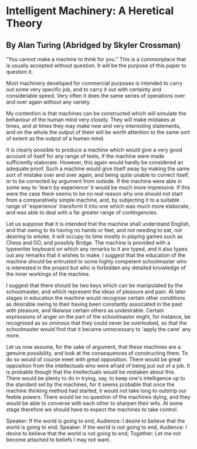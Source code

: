 # Intelligent Machinery: A Heretical Theory
## By Alan Turing (Abridged by Skyler Crossman)

“You cannot make a machine to think for you.” This is a commonplace that is usually accepted without question. It will be the purpose of this paper to question it.

Most machinery developed for commercial purposes is intended to carry out some very specific job, and to carry it out with certainty and considerable speed. Very often it does the same series of operations over and over again without any variety. 

My contention is that machines can be constructed which will simulate the behaviour of the human mind very closely. They will make mistakes at times, and at times they may make new and very interesting statements, and on the whole the output of them will be worth attention to the same sort of extent as the output of a human mind.

It is clearly possible to produce a machine which would give a very good account of itself for any range of tests, if the machine were made sufficiently elaborate. However, this again would hardly be considered an adequate proof. Such a machine would give itself away by making the same sort of mistake over and over again, and being quite unable to correct itself, or to
be corrected by argument from outside. If the machine were able in some way to 'learn by experience' it would be much more impressive. If this were the case there seems to be no real reason why one should not start from a comparatively simple machine, and, by subjecting it to a suitable range of 'experience' transform it into one which was much more elaborate, and was able to deal with a far greater range of contingencies.

Let us suppose that it is intended that the machine shall understand English, and that owing to its having no hands or feet, and not needing to eat, not desiring to smoke, it will occupy its time mostly in playing games such as Chess and GO, and possibly Bridge. The machine is provided with a typewriter keyboard on which any remarks to it are typed, and it also types out any remarks that it wishes to make. I suggest that the education of the machine should be entrusted to some highly competent schoolmaster who is interested in the project but who is forbidden any detailed knowledge of the inner workings of the machine. 

I suggest that there should be two keys which can be manipulated by the schoolmaster, and which represent the ideas of pleasure and pain. At later stages in education the machine would recognise certain other conditions as desirable owing to their having been constantly associated in the past with pleasure, and likewise certain others as undesirable. Certain expressions of anger on the part of the schoolmaster might, for instance, be recognised as so ominous that
they could never be overlooked, so that the schoolmaster would find that it became unnecessary to 'apply the cane' any more.

Let us now assume, for the sake of argument, that these machines are a genuine possibility, and look at the consequences of constructing them. To do so would of course meet with great opposition. There would be great opposition from the intellectuals who were afraid of being put out of a job. It is probable though that the intellectuals would be mistaken about this. There would be plenty to do in trying, say, to keep one's intelligence up to the standard set by the machines, for it seems probable that once the machine thinking method had started, it would not take long to outstrip our feeble powers. There would be no question of the machines dying, and they would be able to converse with each other to sharpen their wits. At some stage therefore we should have to expect the machines to take control.

Speaker: If the world is going to end,
Audience: I desire to believe that the world is going to end;
Speaker: If the world is not going to end,
Audience: I desire to believe that the world is not going to end;
Together: Let me not become attached to beliefs I may not want.